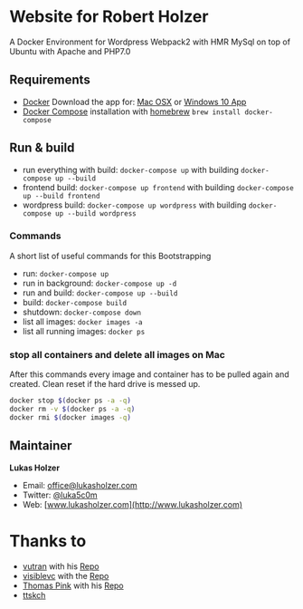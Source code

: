 # Website for Robert Holzer

A Docker Environment for Wordpress Webpack2 with HMR MySql on top of Ubuntu with Apache and PHP7.0


## Requirements

- [Docker](http://docker.com) Download the app for: [Mac OSX](https://download.docker.com/mac/stable/Docker.dmg) or [Windows 10 App](https://download.docker.com/win/stable/InstallDocker.msi)
- [Docker Compose](http://docs.docker.com/compose/) installation with [homebrew](https://brew.sh/index_de.html) `brew install docker-compose`

## Run & build

- run everything with build: `docker-compose up` with building `docker-compose up --build`
- frontend build: `docker-compose up frontend` with building `docker-compose up --build frontend`
- wordpress build: `docker-compose up wordpress` with building `docker-compose up --build wordpress`


### Commands

A short list of useful commands for this Bootstrapping

- run: `docker-compose up`
- run in background: `docker-compose up -d`
- run and build: `docker-compose up --build`
- build: `docker-compose build`
- shutdown: `docker-compose down`
- list all images: `docker images -a`
- list all running images: `docker ps`

### stop all containers and delete all images on Mac

After this commands every image and container has to be pulled again and created.
Clean reset if the hard drive is messed up.

``` bash
docker stop $(docker ps -a -q)
docker rm -v $(docker ps -a -q)
docker rmi $(docker images -q)
```

## Maintainer

**Lukas Holzer**

* Email: <office@lukasholzer.com>
* Twitter: [@luka5c0m](https://twitter.com/luka5c0m)
* Web: [www.lukasholzer.com](http://www.lukasholzer.com)


# Thanks to 
- [vutran](https://github.com/vutran) with his [Repo](https://github.com/vutran/wpmvc)
- [visiblevc](https://github.com/visiblevc) with the [Repo](https://github.com/visiblevc/wordpress-starter)
- [Thomas Pink](https://github.com/thomaspink) with his [Repo](https://github.com/thomaspink/sls-eventservice)
- [ttskch](https://github.com/ttskch/wordpress-silex-sample/)